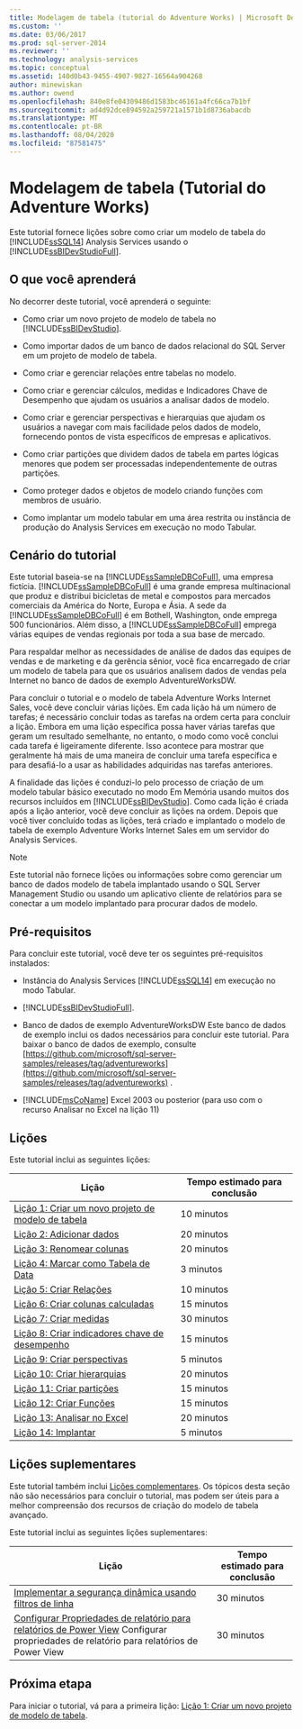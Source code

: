 ```yaml
---
title: Modelagem de tabela (tutorial do Adventure Works) | Microsoft Docs
ms.custom: ''
ms.date: 03/06/2017
ms.prod: sql-server-2014
ms.reviewer: ''
ms.technology: analysis-services
ms.topic: conceptual
ms.assetid: 140d0b43-9455-4907-9827-16564a904268
author: minewiskan
ms.author: owend
ms.openlocfilehash: 840e8fe04309486d1583bc46161a4fc66ca7b1bf
ms.sourcegitcommit: ad4d92dce894592a259721a1571b1d8736abacdb
ms.translationtype: MT
ms.contentlocale: pt-BR
ms.lasthandoff: 08/04/2020
ms.locfileid: "87581475"
---
```

# <a name="tabular-modeling-adventure-works-tutorial"></a>Modelagem de tabela (Tutorial do Adventure Works)
  Este tutorial fornece lições sobre como criar um modelo de tabela do [!INCLUDE[ssSQL14](../includes/sssql14-md.md)] Analysis Services usando o [!INCLUDE[ssBIDevStudioFull](../includes/ssbidevstudiofull-md.md)].  
  
## <a name="what-you-will-learn"></a>O que você aprenderá  
 No decorrer deste tutorial, você aprenderá o seguinte:  
  
-   Como criar um novo projeto de modelo de tabela no [!INCLUDE[ssBIDevStudio](../includes/ssbidevstudio-md.md)].  
  
-   Como importar dados de um banco de dados relacional do SQL Server em um projeto de modelo de tabela.  
  
-   Como criar e gerenciar relações entre tabelas no modelo.  
  
-   Como criar e gerenciar cálculos, medidas e Indicadores Chave de Desempenho que ajudam os usuários a analisar dados de modelo.  
  
-   Como criar e gerenciar perspectivas e hierarquias que ajudam os usuários a navegar com mais facilidade pelos dados de modelo, fornecendo pontos de vista específicos de empresas e aplicativos.  
  
-   Como criar partições que dividem dados de tabela em partes lógicas menores que podem ser processadas independentemente de outras partições.  
  
-   Como proteger dados e objetos de modelo criando funções com membros de usuário.  
  
-   Como implantar um modelo tabular em uma área restrita ou instância de produção do Analysis Services em execução no modo Tabular.  
  
## <a name="tutorial-scenario"></a>Cenário do tutorial  
 Este tutorial baseia-se na [!INCLUDE[ssSampleDBCoFull](../includes/sssampledbcofull-md.md)], uma empresa fictícia. [!INCLUDE[ssSampleDBCoFull](../includes/sssampledbcofull-md.md)] é uma grande empresa multinacional que produz e distribui bicicletas de metal e compostos para mercados comerciais da América do Norte, Europa e Ásia. A sede da [!INCLUDE[ssSampleDBCoFull](../includes/sssampledbcofull-md.md)] é em Bothell, Washington, onde emprega 500 funcionários. Além disso, a [!INCLUDE[ssSampleDBCoFull](../includes/sssampledbcofull-md.md)] emprega várias equipes de vendas regionais por toda a sua base de mercado.  
  
 Para respaldar melhor as necessidades de análise de dados das equipes de vendas e de marketing e da gerência sênior, você fica encarregado de criar um modelo de tabela para que os usuários analisem dados de vendas pela Internet no banco de dados de exemplo AdventureWorksDW.  
  
 Para concluir o tutorial e o modelo de tabela Adventure Works Internet Sales, você deve concluir várias lições. Em cada lição há um número de tarefas; é necessário concluir todas as tarefas na ordem certa para concluir a lição. Embora em uma lição específica possa haver várias tarefas que geram um resultado semelhante, no entanto, o modo como você conclui cada tarefa é ligeiramente diferente. Isso acontece para mostrar que geralmente há mais de uma maneira de concluir uma tarefa específica e para desafiá-lo a usar as habilidades adquiridas nas tarefas anteriores.  
  
 A finalidade das lições é conduzi-lo pelo processo de criação de um modelo tabular básico executado no modo Em Memória usando muitos dos recursos incluídos em [!INCLUDE[ssBIDevStudio](../includes/ssbidevstudio-md.md)]. Como cada lição é criada após a lição anterior, você deve concluir as lições na ordem. Depois que você tiver concluído todas as lições, terá criado e implantado o modelo de tabela de exemplo Adventure Works Internet Sales em um servidor do Analysis Services.  
  
> [!NOTE]  
>  Este tutorial não fornece lições ou informações sobre como gerenciar um banco de dados modelo de tabela implantado usando o SQL Server Management Studio ou usando um aplicativo cliente de relatórios para se conectar a um modelo implantado para procurar dados de modelo.  
  
## <a name="prerequisites"></a>Pré-requisitos  
 Para concluir este tutorial, você deve ter os seguintes pré-requisitos instalados:  
  
-   Instância do Analysis Services [!INCLUDE[ssSQL14](../includes/sssql14-md.md)] em execução no modo Tabular.  
  
-   [!INCLUDE[ssBIDevStudioFull](../includes/ssbidevstudiofull-md.md)].  
  
-   Banco de dados de exemplo AdventureWorksDW Este banco de dados de exemplo inclui os dados necessários para concluir este tutorial. Para baixar o banco de dados de exemplo, consulte [https://github.com/microsoft/sql-server-samples/releases/tag/adventureworks](https://github.com/microsoft/sql-server-samples/releases/tag/adventureworks) .  
  
-   [!INCLUDE[msCoName](../includes/msconame-md.md)] Excel 2003 ou posterior (para uso com o recurso Analisar no Excel na lição 11)  
  
## <a name="lessons"></a>Lições  
 Este tutorial inclui as seguintes lições:  
  
|Lição|Tempo estimado para conclusão|  
|------------|--------------------------------|  
|[Lição 1: Criar um novo projeto de modelo de tabela](lesson-1-create-a-new-tabular-model-project.md)|10 minutos|  
|[Lição 2: Adicionar dados](lesson-2-add-data.md)|20 minutos|  
|[Lição 3: Renomear colunas](rename-columns.md)|20 minutos|  
|[Lição 4: Marcar como Tabela de Data](lesson-3-mark-as-date-table.md)|3 minutos|  
|[Lição 5: Criar Relações](lesson-4-create-relationships.md)|10 minutos|  
|[Lição 6: Criar colunas calculadas](lesson-5-create-calculated-columns.md)|15 minutos|  
|[Lição 7: Criar medidas](lesson-6-create-measures.md)|30 minutos|  
|[Lição 8: Criar indicadores chave de desempenho](lesson-7-create-key-performance-indicators.md)|15 minutos|  
|[Lição 9: Criar perspectivas](lesson-8-create-perspectives.md)|5 minutos|  
|[Lição 10: Criar hierarquias](lesson-9-create-hierarchies.md)|20 minutos|  
|[Lição 11: Criar partições](lesson-10-create-partitions.md)|15 minutos|  
|[Lição 12: Criar Funções](lesson-11-create-roles.md)|15 minutos|  
|[Lição 13: Analisar no Excel](lesson-12-analyze-in-excel.md)|20 minutos|  
|[Lição 14: Implantar](lesson-13-deploy.md)|5 minutos|  
  
## <a name="supplemental-lessons"></a>Lições suplementares  
 Este tutorial também inclui [Lições complementares](../tutorials/supplemental-lessons.md). Os tópicos desta seção não são necessários para concluir o tutorial, mas podem ser úteis para a melhor compreensão dos recursos de criação do modelo de tabela avançado.  
  
 Este tutorial inclui as seguintes lições suplementares:  
  
|Lição|Tempo estimado para conclusão|  
|------------|--------------------------------|  
|[Implementar a segurança dinâmica usando filtros de linha](../tutorials/implement-dynamic-security-by-using-row-filters.md)|30 minutos|  
|[Configurar Propriedades de relatório para relatórios de Power View](supplemental-lesson-configure-reporting-properties-for-power-view-reports.md) Configurar propriedades de relatório para relatórios de Power View|30 minutos|  
  
## <a name="next-step"></a>Próxima etapa  
 Para iniciar o tutorial, vá para a primeira lição: [Lição 1: Criar um novo projeto de modelo de tabela](lesson-1-create-a-new-tabular-model-project.md).  
  
  
